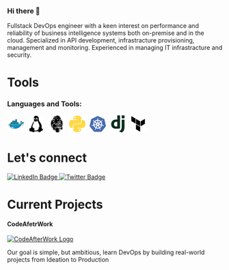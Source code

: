 ### Hi there 👋
  <p1>
Fullstack DevOps engineer with a keen interest on performance and reliability of business intelligence systems both on-premise and in the cloud. Specialized in API development, infrastracture provisioning, management and monitoring. Experienced in managing IT infrastracture and security.

<h1>Tools</h1>
   <h3 align="left">Languages and Tools:</h3>
  </p>
  <div>
    <img src="https://github.com/devicons/devicon/blob/master/icons/docker/docker-original.svg" title="Java" alt="Java" width="40" height="40"/>&nbsp;
    <img src="https://github.com/devicons/devicon/blob/master/icons/linux/linux-plain.svg" title="React" alt="React" width="40" height="40"/>&nbsp;
    <img src="https://github.com/devicons/devicon/blob/master/icons/jenkins/jenkins-plain.svg" title="React" alt="React" width="40" height="40"/>&nbsp;
    <img src="https://github.com/devicons/devicon/blob/master/icons/python/python-plain.svg" title="React" alt="React" width="40" height="40"/>&nbsp;
    <img src="https://github.com/devicons/devicon/blob/master/icons/kubernetes/kubernetes-plain.svg" title="React" alt="React" width="40" height="40"/>&nbsp;
    <img src="https://github.com/devicons/devicon/blob/master/icons/django/django-plain.svg" title="React" alt="React" width="40" height="40"/>&nbsp;
    <img src="https://github.com/devicons/devicon/blob/master/icons/terraform/terraform-plain.svg" title="React" alt="React" width="40" height="40"/>&nbsp;     
  </div>

 <h1>Let's connect</h1>
  <div id="badges">
    <a href=" https://www.linkedin.com/in/moses-mbadi-0b8500198/">
      <img src="https://img.shields.io/badge/LinkedIn-blue?style=for-the-badge&logo=linkedin&logoColor=white" alt="LinkedIn Badge"/>
    </a>
    <a href="https://twitter.com/mosesmbadi">
      <img src="https://img.shields.io/twitter/url?style=social&url=https%3A%2F%2Fshields.io" alt="Twitter Badge"/>
    </a>
</div>


 <h1>Current Projects</h1>
  <div id="projects">
    <h4> CodeAfetrWork</h4> 
      <a href="https://github.com/Code-AfterWork">
        <img src="https://avatars.githubusercontent.com/u/132804863?s=400&u=ae47e57cd886414bbf881268eba84c9072aae40a&v=4" alt="CodeAfterWork Logo"/>
      </a>
    <p>Our goal is simple, but ambitious, learn DevOps by building real-world projects from Ideation to Production </p>
  </div>

<!--
**mosesmbadi/mosesmbadi** is a ✨ _special_ ✨ repository because its `README.md` (this file) appears on your GitHub profile.
Here are some ideas to get you started:

- 🔭 I’m currently working on ...
- 🌱 I’m currently learning ...
- 👯 I’m looking to collaborate on ...
- 🤔 I’m looking for help with ...
- 💬 Ask me about ...
- 📫 How to reach me: ...
- 😄 Pronouns: ...
- ⚡ Fun fact: ...
-->
